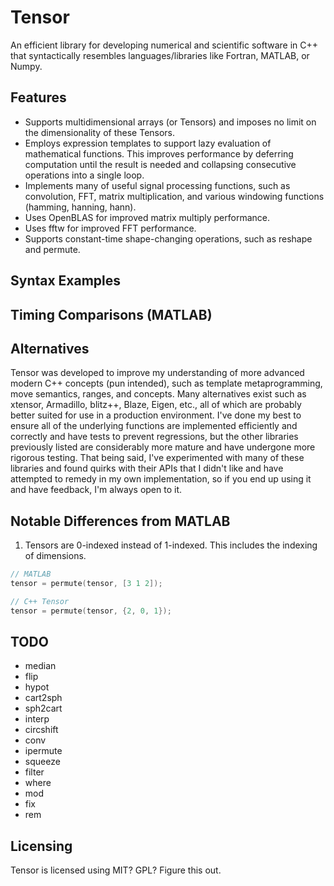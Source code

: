 # Tensor

An efficient library for developing numerical and scientific software in C++
that syntactically resembles languages/libraries like Fortran, MATLAB, or Numpy.

## Features

* Supports multidimensional arrays (or Tensors) and imposes no limit on the
dimensionality of these Tensors.
* Employs expression templates to support lazy evaluation of mathematical
functions. This improves performance by deferring computation until the result
is needed and collapsing consecutive operations into a single loop.
* Implements many of useful signal processing functions, such as convolution,
FFT, matrix multiplication, and various windowing functions (hamming, hanning,
hann).
* Uses OpenBLAS for improved matrix multiply performance.
* Uses fftw for improved FFT performance.
* Supports constant-time shape-changing operations, such as reshape and
permute.

## Syntax Examples

## Timing Comparisons (MATLAB)

## Alternatives

Tensor was developed to improve my understanding of more advanced modern C++
concepts (pun intended), such as template metaprogramming, move semantics,
ranges, and concepts.  Many alternatives exist such as xtensor, Armadillo, 
blitz++, Blaze, Eigen, etc., all of which are probably better suited for use in 
a production environment.  I've done my best to ensure all of the underlying 
functions are implemented efficiently and correctly and have tests to prevent 
regressions, but the other libraries previously listed are considerably more 
mature and have undergone more rigorous testing. That being said, I've 
experimented with many of these libraries and found quirks with their APIs that 
I didn't like and have attempted to remedy in my own implementation, so if you
end up using it and have feedback, I'm always open to it.

## Notable Differences from MATLAB

1. Tensors are 0-indexed instead of 1-indexed. This includes the indexing of
dimensions.

``` C++
// MATLAB
tensor = permute(tensor, [3 1 2]);

// C++ Tensor
tensor = permute(tensor, {2, 0, 1});
```

## TODO

* median
* flip
* hypot
* cart2sph
* sph2cart
* interp
* circshift
* conv
* ipermute
* squeeze
* filter
* where
* mod
* fix
* rem

## Licensing

Tensor is licensed using MIT? GPL? Figure this out.
